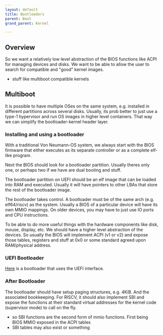 ```yaml
---
layout: default
title: Bootloaders
parent: Boot
grand_parent: Kernel

---
```


## Overview

So we want a relatively low level abstraction of the BIOS functions like ACPI for managing devices and disks. We want to be able to allow the user to search for compatible and "good" kernel images.

- stuff like multiboot compatible kernels

## Multiboot

It is possible to have multiple OSes on the same system, e.g. installed in different partitions across several disks.
Usually, its prob better to just use a type-1 hypervisor and run OS images in higher level containers. That way we can simplify the bootloader-kernel header layer.

### Installing and using a bootloader

With a traditional Von Neumann-OS system, we always start with the BIOS firmware that either executes as its separate controller or as a complete elf-like program.

Next the BIOS should look for a bootloader partition. Usually theres only one, or perhaps two if we have are dual booting and stuff.

The bootloader partition on UEFI should be an elf image that can be loaded into RAM and executed. Usually it will have pointers to other LBAs that store the rest of the bootloader image.

The bootloader takes control. A bootloader must be of the same arch (e.g. elf64/riscv) as the system. Usually a BIOS of a particular device will have its own MMIO mappings. On older devices, you may have to just use IO ports and CPU instructions.

To be able to do more useful things with the hardware components like disk, mouse, display, etc. We should have a higher level abstraction of the devices. So usually the BIOS will implement ACPI (v1 or v2) and expose those tables, registers and stuff at 0x0 or some standard agreed upon RAM/physical address.

### UEFI Bootloader

[Here](https://wiki.osdev.org/UEFI_App_Bare_Bones) is a bootloader that uses the UEFI interface.

### After Bootloader

The bootloader should have setup paging structures, e.g. 4KiB. And the associated bookkeeping. For RISCV, it should also implement SBI and expose the functions at their standard virtual addresses for the kernel code (supervisor mode) to call on the fly.

- so SBI functions are the second form of mmio functions. First being BIOS MMIO exposed in the ACPI tables
- SBI tables may also exist or something
